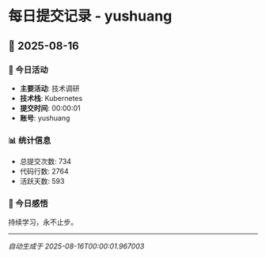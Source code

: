 # 每日提交记录 - yushuang

## 📅 2025-08-16

### 🎯 今日活动
- **主要活动**: 技术调研
- **技术栈**: Kubernetes
- **提交时间**: 00:00:01
- **账号**: yushuang

### 📊 统计信息
- 总提交次数: 734
- 代码行数: 2764
- 活跃天数: 593

### 💭 今日感悟
持续学习，永不止步。

---
*自动生成于 2025-08-16T00:00:01.967003*
